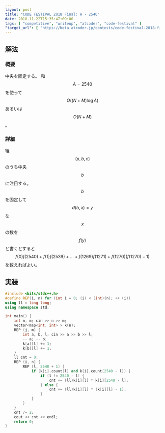 ```yaml
---
layout: post
title: "CODE FESTIVAL 2018 Final: A - 2540"
date: 2018-11-22T15:35:47+09:00
tags: [ "competitive", "writeup", "atcoder", "code-festival" ]
"target_url": [ "https://beta.atcoder.jp/contests/code-festival-2018-final/tasks/code_festival_2018_final_a" ]
---
```


## 解法

### 概要

中央を固定する。
和 $$A = 2540$$ を使って $$O((N + M) \log A)$$ あるいは $$O(N + M)$$。

### 詳細

組 $$(a, b, c)$$のうち中央 $$b$$ に注目する。
$$b$$ を固定して $$d(b, x) = y$$ な $$x$$ の数を $$f(y)$$ と書くとすると $$f(0) f(2540) + f(1) f(2539) + \dots + f(1269) f(1271) + f(1270) (f(1270) - 1)$$ を数えればよい。

## 実装

``` c++
#include <bits/stdc++.h>
#define REP(i, n) for (int i = 0; (i) < (int)(n); ++ (i))
using ll = long long;
using namespace std;

int main() {
    int n, m; cin >> n >> m;
    vector<map<int, int> > k(n);
    REP (j, m) {
        int a, b, l; cin >> a >> b >> l;
        -- a; -- b;
        k[a][l] += 1;
        k[b][l] += 1;
    }
    ll cnt = 0;
    REP (i, n) {
        REP (l, 2540 + 1) {
            if (k[i].count(l) and k[i].count(2540 - l)) {
                if (l != 2540 - l) {
                    cnt += (ll)k[i][l] * k[i][2540 - l];
                } else {
                    cnt += (ll)k[i][l] * (k[i][l] - 1);
                }
            }
        }
    }
    cnt /= 2;
    cout << cnt << endl;
    return 0;
}
```
